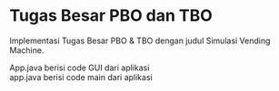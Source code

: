 # Tugas Besar PBO dan TBO
Implementasi Tugas Besar PBO &amp; TBO dengan judul Simulasi Vending Machine.

App.java berisi code GUI dari aplikasi<br />
app.java berisi code main dari aplikasi
